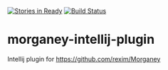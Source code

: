[![Stories in Ready](https://badge.waffle.io/morganey-lang/morganey-intellij-plugin.png?label=ready&title=Ready)](https://waffle.io/morganey-lang/morganey-intellij-plugin)
[![Build Status](https://travis-ci.org/morganey-lang/morganey-intellij-plugin.svg?branch=master)](https://travis-ci.org/morganey-lang/morganey-intellij-plugin)
# morganey-intellij-plugin
Intellij plugin for https://github.com/rexim/Morganey
